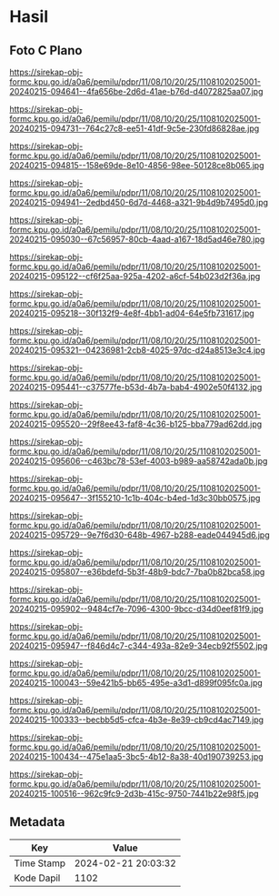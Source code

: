# Hasil

## Foto C Plano

https://sirekap-obj-formc.kpu.go.id/a0a6/pemilu/pdpr/11/08/10/20/25/1108102025001-20240215-094641--4fa656be-2d6d-41ae-b76d-d4072825aa07.jpg

https://sirekap-obj-formc.kpu.go.id/a0a6/pemilu/pdpr/11/08/10/20/25/1108102025001-20240215-094731--764c27c8-ee51-41df-9c5e-230fd86828ae.jpg

https://sirekap-obj-formc.kpu.go.id/a0a6/pemilu/pdpr/11/08/10/20/25/1108102025001-20240215-094815--158e69de-8e10-4856-98ee-50128ce8b065.jpg

https://sirekap-obj-formc.kpu.go.id/a0a6/pemilu/pdpr/11/08/10/20/25/1108102025001-20240215-094941--2edbd450-6d7d-4468-a321-9b4d9b7495d0.jpg

https://sirekap-obj-formc.kpu.go.id/a0a6/pemilu/pdpr/11/08/10/20/25/1108102025001-20240215-095030--67c56957-80cb-4aad-a167-18d5ad46e780.jpg

https://sirekap-obj-formc.kpu.go.id/a0a6/pemilu/pdpr/11/08/10/20/25/1108102025001-20240215-095122--cf6f25aa-925a-4202-a6cf-54b023d2f36a.jpg

https://sirekap-obj-formc.kpu.go.id/a0a6/pemilu/pdpr/11/08/10/20/25/1108102025001-20240215-095218--30f132f9-4e8f-4bb1-ad04-64e5fb731617.jpg

https://sirekap-obj-formc.kpu.go.id/a0a6/pemilu/pdpr/11/08/10/20/25/1108102025001-20240215-095321--04236981-2cb8-4025-97dc-d24a8513e3c4.jpg

https://sirekap-obj-formc.kpu.go.id/a0a6/pemilu/pdpr/11/08/10/20/25/1108102025001-20240215-095441--c37577fe-b53d-4b7a-bab4-4902e50f4132.jpg

https://sirekap-obj-formc.kpu.go.id/a0a6/pemilu/pdpr/11/08/10/20/25/1108102025001-20240215-095520--29f8ee43-faf8-4c36-b125-bba779ad62dd.jpg

https://sirekap-obj-formc.kpu.go.id/a0a6/pemilu/pdpr/11/08/10/20/25/1108102025001-20240215-095606--c463bc78-53ef-4003-b989-aa58742ada0b.jpg

https://sirekap-obj-formc.kpu.go.id/a0a6/pemilu/pdpr/11/08/10/20/25/1108102025001-20240215-095647--3f155210-1c1b-404c-b4ed-1d3c30bb0575.jpg

https://sirekap-obj-formc.kpu.go.id/a0a6/pemilu/pdpr/11/08/10/20/25/1108102025001-20240215-095729--9e7f6d30-648b-4967-b288-eade044945d6.jpg

https://sirekap-obj-formc.kpu.go.id/a0a6/pemilu/pdpr/11/08/10/20/25/1108102025001-20240215-095807--e36bdefd-5b3f-48b9-bdc7-7ba0b82bca58.jpg

https://sirekap-obj-formc.kpu.go.id/a0a6/pemilu/pdpr/11/08/10/20/25/1108102025001-20240215-095902--9484cf7e-7096-4300-9bcc-d34d0eef81f9.jpg

https://sirekap-obj-formc.kpu.go.id/a0a6/pemilu/pdpr/11/08/10/20/25/1108102025001-20240215-095947--f846d4c7-c344-493a-82e9-34ecb92f5502.jpg

https://sirekap-obj-formc.kpu.go.id/a0a6/pemilu/pdpr/11/08/10/20/25/1108102025001-20240215-100043--59e421b5-bb65-495e-a3d1-d899f095fc0a.jpg

https://sirekap-obj-formc.kpu.go.id/a0a6/pemilu/pdpr/11/08/10/20/25/1108102025001-20240215-100333--becbb5d5-cfca-4b3e-8e39-cb9cd4ac7149.jpg

https://sirekap-obj-formc.kpu.go.id/a0a6/pemilu/pdpr/11/08/10/20/25/1108102025001-20240215-100434--475e1aa5-3bc5-4b12-8a38-40d190739253.jpg

https://sirekap-obj-formc.kpu.go.id/a0a6/pemilu/pdpr/11/08/10/20/25/1108102025001-20240215-100516--962c9fc9-2d3b-415c-9750-7441b22e98f5.jpg


## Metadata

| Key        | Value               |
| ---------- | ------------------- |
| Time Stamp | 2024-02-21 20:03:32 |
| Kode Dapil | 1102                |



